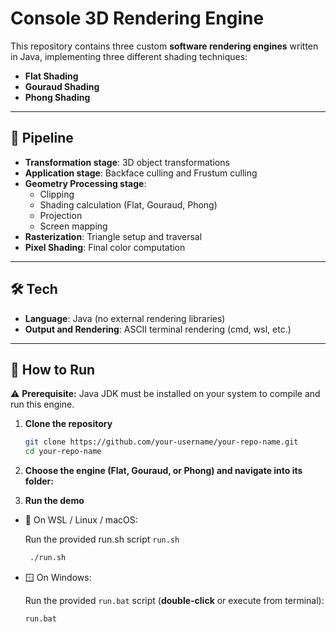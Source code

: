 # Console 3D Rendering Engine

This repository contains three custom **software rendering engines** written in Java, implementing three different shading techniques:

- **Flat Shading**
- **Gouraud Shading**
- **Phong Shading**

---

## 🚀 Pipeline

- **Transformation stage**: 3D object transformations  
- **Application stage**: Backface culling and Frustum culling  
- **Geometry Processing stage**:  
  - Clipping  
  - Shading calculation (Flat, Gouraud, Phong)  
  - Projection  
  - Screen mapping  
- **Rasterization**: Triangle setup and traversal  
- **Pixel Shading**: Final color computation

---

## 🛠️ Tech

- **Language**: Java (no external rendering libraries)
- **Output and Rendering**: ASCII terminal rendering (cmd, wsl, etc.)

--- 

## 🔧 How to Run

⚠️ **Prerequisite:** Java JDK must be installed on your system to compile and run this engine.

1. **Clone the repository**
   ```bash
   git clone https://github.com/your-username/your-repo-name.git
   cd your-repo-name

2. **Choose the engine (Flat, Gouraud, or Phong) and navigate into its folder:**

3. **Run the demo**
  - 🐧 On WSL / Linux / macOS:
    
    Run the provided run.sh script `run.sh`  
    ```bash
     ./run.sh
    ```

  - 🪟 On Windows:

    Run the provided `run.bat` script (**double-click** or execute from terminal):
    ```bat
    run.bat  
